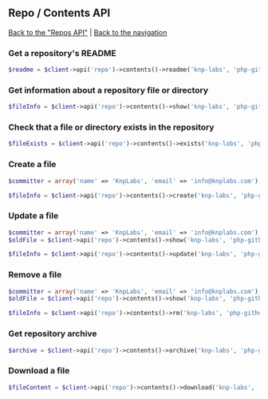 ## Repo / Contents API
[Back to the "Repos API"](../repos.md) | [Back to the navigation](../README.md)

### Get a repository's README

```php
$readme = $client->api('repo')->contents()->readme('knp-labs', 'php-github-api', $reference);
```

### Get information about a repository file or directory

```php
$fileInfo = $client->api('repo')->contents()->show('knp-labs', 'php-github-api', $path, $reference);
```

### Check that a file or directory exists in the repository
```php
$fileExists = $client->api('repo')->contents()->exists('knp-labs', 'php-github-api', $path, $reference);
```

### Create a file
```php
$committer = array('name' => 'KnpLabs', 'email' => 'info@knplabs.com');

$fileInfo = $client->api('repo')->contents()->create('knp-labs', 'php-github-api', $path, $content, $commitMessage, $branch, $committer);
```

### Update a file

```php
$committer = array('name' => 'KnpLabs', 'email' => 'info@knplabs.com');
$oldFile = $client->api('repo')->contents()->show('knp-labs', 'php-github-api', $path, $branch);

$fileInfo = $client->api('repo')->contents()->update('knp-labs', 'php-github-api', $path, $content, $commitMessage, $oldFile['sha'], $branch, $committer);
```

### Remove a file

```php
$committer = array('name' => 'KnpLabs', 'email' => 'info@knplabs.com');
$oldFile = $client->api('repo')->contents()->show('knp-labs', 'php-github-api', $path, $branch);

$fileInfo = $client->api('repo')->contents()->rm('knp-labs', 'php-github-api', $path, $commitMessage, $oldFile['sha'], $branch, $committer);
```

### Get repository archive

```php
$archive = $client->api('repo')->contents()->archive('knp-labs', 'php-github-api', $format, $reference);
```

### Download a file

```php
$fileContent = $client->api('repo')->contents()->download('knp-labs', 'php-github-api', $path, $reference);
```
